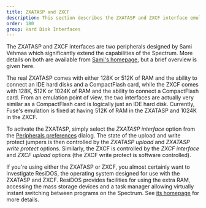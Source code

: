 ```yaml
---
title: ZXATASP and ZXCF
description: This section describes the ZXATASP and ZXCF interface emulation in Fuse.
order: 180
group: Hard Disk Interfaces
---
```


The ZXATASP and ZXCF interfaces are two peripherals designed by Sami Vehmaa
which significantly extend the capabilities of the Spectrum. More details on
both are available from [Sami's homepage](http://user.tninet.se/~vjz762w/),
but a brief overview is given here.

The real ZXATASP comes with either 128K or 512K of RAM and the ability to
connect an IDE hard disks and a CompactFlash card, while the ZXCF comes with
128K, 512K or 1024K of RAM and the ability to connect a CompactFlash card. From
an emulation point of view, the two interfaces are actually very similar as a
CompactFlash card is logically just an IDE hard disk. Currently, Fuse's
emulation is fixed at having 512K of RAM in the ZXATASP and 1024K in the ZXCF.

To activate the ZXATASP, simply select the *ZXATASP interface* option from the
[Peripherals preferences](peripherals.html) dialog. The state of the upload
and write protect jumpers is then controlled by the *ZXATASP upload* and
*ZXATASP write protect* options. Similarly, the ZXCF is controlled by the *ZXCF
interface* and *ZXCF upload* options (the ZXCF write protect is software
controlled).

If you're using either the ZXATASP or ZXCF, you almost certainly want to
investigate ResiDOS, the operating system designed for use with the ZXATASP and
ZXCF. ResiDOS provides facilities for using the extra RAM, accessing the mass
storage devices and a task manager allowing virtually instant switching between
programs on the Spectrum. See
[its homepage](http://www.worldofspectrum.org/residos/) for more details.
